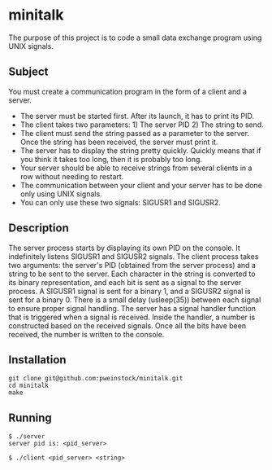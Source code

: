 # minitalk
The purpose of this project is to code a small data exchange program using UNIX signals.
## Subject
You must create a communication program in the form of a client and a server.
* The server must be started first. After its launch, it has to print its PID.
* The client takes two parameters: 1) The server PID 2) The string to send.
* The client must send the string passed as a parameter to the server. Once the string has been received, the server must print it.
* The server has to display the string pretty quickly. Quickly means that if you think it takes too long, then it is probably too long.
* Your server should be able to receive strings from several clients in a row without needing to restart.
* The communication between your client and your server has to be done only using UNIX signals.
* You can only use these two signals: SIGUSR1 and SIGUSR2.
## Description
The server process starts by displaying its own PID on the console. It indefinitely listens SIGUSR1 and SIGUSR2 signals.
The client process takes two arguments: the server's PID (obtained from the server process) and a string to be sent to the server.
Each character in the string is converted to its binary representation, and each bit is sent as a signal to the server process. 
A SIGUSR1 signal is sent for a binary 1, and a SIGUSR2 signal is sent for a binary 0. There is a small delay (usleep(35)) between each signal to ensure proper signal handling.
The server has a signal handler function that is triggered when a signal is received. Inside the handler, a number is constructed based on the received signals.
Once all the bits have been received, the number is written to the console.
## Installation
 ```
 git clone git@github.com:pweinstock/minitalk.git
 cd minitalk
 make
 ```
## Running
```
$ ./server
server pid is: <pid_server>
```
```
$ ./client <pid_server> <string>
```
